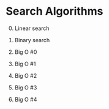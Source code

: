 # Search Algorithms
0. Linear search
1. Binary search
2. Big O #0
3. Big O #1
4. Big O #2

5. Big O #3
6. Big O #4


